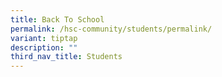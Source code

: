 ```yaml
---
title: Back To School
permalink: /hsc-community/students/permalink/
variant: tiptap
description: ""
third_nav_title: Students
---
```

